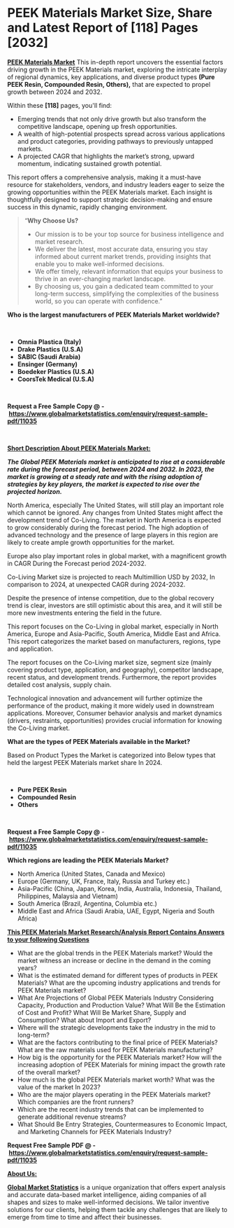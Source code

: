 <h1>PEEK Materials Market Size, Share and Latest Report of [118] Pages [2032]</h1>
<p><a href="https://www.globalmarketstatistics.com/market-reports/peek-materials-market-11035"><strong>PEEK Materials Market</strong></a> This in-depth report uncovers the essential factors driving growth in the PEEK Materials market, exploring the intricate interplay of regional dynamics, key applications, and diverse product types <strong>(Pure PEEK Resin, Compounded Resin, Others),</strong> that are expected to propel growth between 2024 and 2032.</p>
<p>Within these <strong>[118]</strong> pages, you'll find:</p>
<ul>
<li>Emerging trends that not only drive growth but also transform the competitive landscape, opening up fresh opportunities.</li>
<li>A wealth of high-potential prospects spread across various applications and product categories, providing pathways to previously untapped markets.</li>
<li>A projected CAGR that highlights the market&rsquo;s strong, upward momentum, indicating sustained growth potential.</li>
</ul>
<p>This report offers a comprehensive analysis, making it a must-have resource for stakeholders, vendors, and industry leaders eager to seize the growing opportunities within the PEEK Materials market. Each insight is thoughtfully designed to support strategic decision-making and ensure success in this dynamic, rapidly changing environment.</p>
<blockquote class="">
<p>&ldquo;<strong>Why Choose Us? </strong></p>
<ul>
<li>Our mission is to be your top source for business intelligence and market research.</li>
<li>We deliver the latest, most accurate data, ensuring you stay informed about current market trends, providing insights that enable you to make well-informed decisions.</li>
<li>We offer timely, relevant information that equips your business to thrive in an ever-changing market landscape.</li>
<li>By choosing us, you gain a dedicated team committed to your long-term success, simplifying the complexities of the business world, so you can operate with confidence.&rdquo;</li>
</ul>
</blockquote>
<p><strong>Who is the largest manufacturers of PEEK Materials Market worldwide?</strong></p>
<p>&nbsp;</p>
<ul>
<li><strong>Omnia Plastica (Italy)</strong></li>
<li><strong>Drake Plastics (U.S.A)</strong></li>
<li><strong>SABIC (Saudi Arabia)</strong></li>
<li><strong>Ensinger (Germany)</strong></li>
<li><strong>Boedeker Plastics (U.S.A)</strong></li>
<li><strong>CoorsTek Medical (U.S.A)</strong></li>
</ul>
<p>&nbsp;</p>
<p><strong>Request a Free Sample Copy @ -&nbsp;</strong><a href="https://www.globalmarketstatistics.com/enquiry/request-sample-pdf/11035"><strong>https://www.globalmarketstatistics.com/enquiry/request-sample-pdf/11035</strong></a></p>
<p>&nbsp;</p>
<p><strong><u>Short Description About PEEK Materials Market:</u></strong></p>
<p><strong><em>The Global PEEK Materials market is anticipated to rise at a considerable rate during the forecast period, between 2024 and 2032. In 2023, the market is growing at a steady rate and with the rising adoption of strategies by key players, the market is expected to rise over the projected horizon.</em></strong></p>
<p>North America, especially The United States, will still play an important role which cannot be ignored. Any changes from United States might affect the development trend of Co-Living. The market in North America is expected to grow considerably during the forecast period. The high adoption of advanced technology and the presence of large players in this region are likely to create ample growth opportunities for the market.</p>
<p>Europe also play important roles in global market, with a magnificent growth in CAGR During the Forecast period 2024-2032.</p>
<p>Co-Living Market size is projected to reach Multimillion USD by 2032, In comparison to 2024, at unexpected CAGR during 2024-2032.</p>
<p>Despite the presence of intense competition, due to the global recovery trend is clear, investors are still optimistic about this area, and it will still be more new investments entering the field in the future.</p>
<p>This report focuses on the Co-Living in global market, especially in North America, Europe and Asia-Pacific, South America, Middle East and Africa. This report categorizes the market based on manufacturers, regions, type and application.</p>
<p>The report focuses on the Co-Living market size, segment size (mainly covering product type, application, and geography), competitor landscape, recent status, and development trends. Furthermore, the report provides detailed cost analysis, supply chain.</p>
<p>Technological innovation and advancement will further optimize the performance of the product, making it more widely used in downstream applications. Moreover, Consumer behavior analysis and market dynamics (drivers, restraints, opportunities) provides crucial information for knowing the Co-Living market.</p>
<p><strong>What are the types of PEEK Materials available in the Market?</strong></p>
<p>Based on Product Types the Market is categorized into Below types that held the largest PEEK Materials market share In 2024.</p>
<p>&nbsp;</p>
<ul>
<li><strong>Pure PEEK Resin</strong></li>
<li><strong>Compounded Resin</strong></li>
<li><strong>Others</strong></li>
</ul>
<p>&nbsp;</p>
<p><strong>Request a Free Sample Copy @</strong>&nbsp;-&nbsp;<a href="https://www.globalmarketstatistics.com/enquiry/request-sample-pdf/11035"><strong>https://www.globalmarketstatistics.com/enquiry/request-sample-pdf/11035</strong></a></p>
<p><strong>Which regions are leading the PEEK Materials Market?</strong></p>
<ul>
<li>North America (United States, Canada and Mexico)</li>
<li>Europe (Germany, UK, France, Italy, Russia and Turkey etc.)</li>
<li>Asia-Pacific (China, Japan, Korea, India, Australia, Indonesia, Thailand, Philippines, Malaysia and Vietnam)</li>
<li>South America (Brazil, Argentina, Columbia etc.)</li>
<li>Middle East and Africa (Saudi Arabia, UAE, Egypt, Nigeria and South Africa)</li>
</ul>
<p><strong><u>This PEEK Materials Market Research/Analysis Report Contains Answers to your following Questions</u></strong></p>
<ul>
<li>What are the global trends in the PEEK Materials market? Would the market witness an increase or decline in the demand in the coming years?</li>
<li>What is the estimated demand for different types of products in PEEK Materials? What are the upcoming industry applications and trends for PEEK Materials market?</li>
<li>What Are Projections of Global PEEK Materials Industry Considering Capacity, Production and Production Value? What Will Be the Estimation of Cost and Profit? What Will Be Market Share, Supply and Consumption? What about Import and Export?</li>
<li>Where will the strategic developments take the industry in the mid to long-term?</li>
<li>What are the factors contributing to the final price of PEEK Materials? What are the raw materials used for PEEK Materials manufacturing?</li>
<li>How big is the opportunity for the PEEK Materials market? How will the increasing adoption of PEEK Materials for mining impact the growth rate of the overall market?</li>
<li>How much is the global PEEK Materials market worth? What was the value of the market In 2023?</li>
<li>Who are the major players operating in the PEEK Materials market? Which companies are the front runners?</li>
<li>Which are the recent industry trends that can be implemented to generate additional revenue streams?</li>
<li>What Should Be Entry Strategies, Countermeasures to Economic Impact, and Marketing Channels for PEEK Materials Industry?</li>
</ul>
<p><strong>Request Free Sample PDF @ -&nbsp;</strong><a href="https://www.globalmarketstatistics.com/enquiry/request-sample-pdf/11035"><strong>https://www.globalmarketstatistics.com/enquiry/request-sample-pdf/11035</strong></a></p>
<p><strong><u>About Us:</u></strong></p>
<p><a href="https://www.globalmarketstatistics.com/"><strong>Global Market Statistics</strong></a>&nbsp;is a unique organization that offers expert analysis and accurate data-based market intelligence, aiding companies of all shapes and sizes to make well-informed decisions. We tailor inventive solutions for our clients, helping them tackle any challenges that are likely to emerge from time to time and affect their businesses.</p>